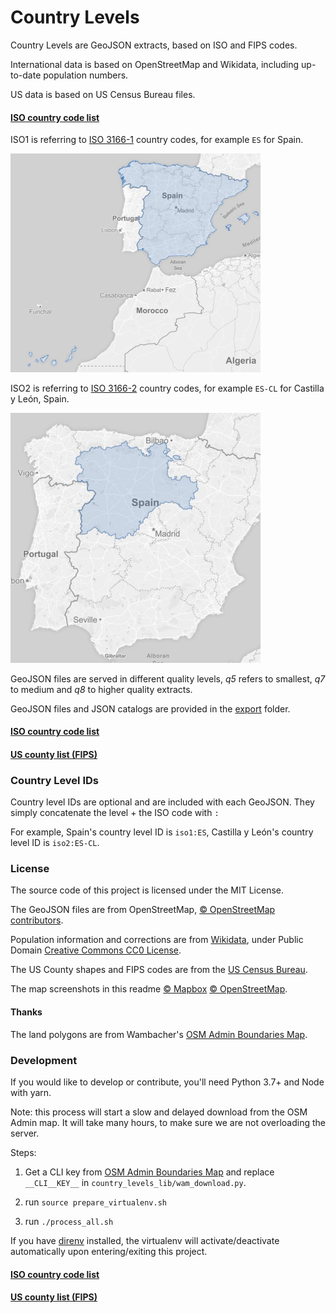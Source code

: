 # Country Levels

Country Levels are GeoJSON extracts, based on ISO and FIPS codes. 

International data is based on OpenStreetMap and Wikidata, including up-to-date population numbers.

US data is based on US Census Bureau files.

#### [ISO country code list](docs/iso1_list.md)
ISO1 is referring to [ISO 3166-1](https://en.wikipedia.org/wiki/ISO_3166-1) country codes, for example `ES` for Spain.

<img src="docs/assets/es_resize.jpg" width="400">

ISO2 is referring to [ISO 3166-2](https://en.wikipedia.org/wiki/ISO_3166-2) country codes, for example `ES-CL` for Castilla y León, Spain.

<img src="docs/assets/cl_resize.jpg" width="400">

GeoJSON files are served in different quality levels, *q5* refers to smallest, *q7* to medium and *q8* to higher quality extracts.

GeoJSON files and JSON catalogs are provided in the [export](export) folder.


#### [ISO country code list](docs/iso1_list.md)
#### [US county list (FIPS)](docs/fips_list.md)

### Country Level IDs

Country level IDs are optional and are included with each GeoJSON. They simply concatenate the level + the ISO code with `:`

For example, Spain's country level ID is `iso1:ES`, Castilla y León's country level ID is `iso2:ES-CL`.



### License

The source code of this project is licensed under the MIT License.

The GeoJSON files are from OpenStreetMap, [© OpenStreetMap contributors](https://www.openstreetmap.org/copyright).

Population information and corrections are from [Wikidata](https://www.wikidata.org/wiki/Wikidata:Main_Page), under Public Domain [Creative Commons CC0 License](https://creativecommons.org/publicdomain/zero/1.0/).

The US County shapes and FIPS codes are from the [US Census Bureau](https://www.census.gov/geographies/mapping-files/time-series/geo/carto-boundary-file.html).



The map screenshots in this readme [© Mapbox](https://www.mapbox.com/about/maps/) [© OpenStreetMap](https://openstreetmap.org/about/).



#### Thanks

The land polygons are from Wambacher's [OSM Admin Boundaries Map](https://wambachers-osm.website/boundaries/).



### Development

If you would like to develop or contribute, you'll need Python 3.7+ and Node with yarn.

Note: this process will start a slow and delayed download from the OSM Admin map. It will take many hours, to make sure we are not overloading the server.

Steps:

1. Get a CLI key from [OSM Admin Boundaries Map](https://wambachers-osm.website/boundaries/) and replace `__CLI__KEY__` in `country_levels_lib/wam_download.py`.

1. run `source prepare_virtualenv.sh`
2. run `./process_all.sh`

If you have [direnv](https://direnv.net/) installed, the virtualenv will activate/deactivate automatically upon entering/exiting this project.



#### [ISO country code list](docs/iso1_list.md)
#### [US county list (FIPS)](docs/fips_list.md)

